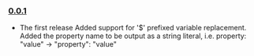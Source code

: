 ### [0.0.1](https://github.com/eklavyamirani/babel-plugin-experiments/releases/tag/v0.0.1)

- The first release
Added support for '$' prefixed variable replacement.
Added the property name to be output as a string literal, i.e. property: "value" -> "property": "value"